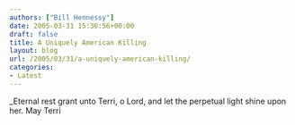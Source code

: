 ```yaml
---
authors: ["Bill Hennessy"]
date: 2005-03-31 15:36:56+00:00
draft: false
title: A Uniquely American Killing
layout: blog
url: /2005/03/31/a-uniquely-american-killing/
categories:
- Latest
---
```


_Eternal rest grant unto Terri, o Lord, and let the perpetual light shine upon her.  May Terri
